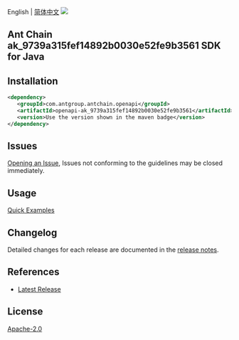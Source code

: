 English | [简体中文](README-CN.md)
![](https://aliyunsdk-pages.alicdn.com/icons/AlibabaCloud.svg)

## Ant Chain ak_9739a315fef14892b0030e52fe9b3561 SDK for Java

## Installation

```xml
<dependency>
   <groupId>com.antgroup.antchain.openapi</groupId>
   <artifactId>openapi-ak_9739a315fef14892b0030e52fe9b3561</artifactId>
   <version>Use the version shown in the maven badge</version>
</dependency>
```

## Issues
[Opening an Issue](https://github.com/alipay/antchain-openapi-prod-sdk/issues/new), Issues not conforming to the guidelines may be closed immediately.

## Usage
[Quick Examples](https://github.com/alipay/antchain-openapi-prod-sdk/blob/master/docs/0-Examples-EN.md#quick-examples)

## Changelog
Detailed changes for each release are documented in the [release notes](./ChangeLog.txt).

## References
* [Latest Release](https://github.com/alipay/antchain-openapi-prod-sdk/)

## License
[Apache-2.0](http://www.apache.org/licenses/LICENSE-2.0)
